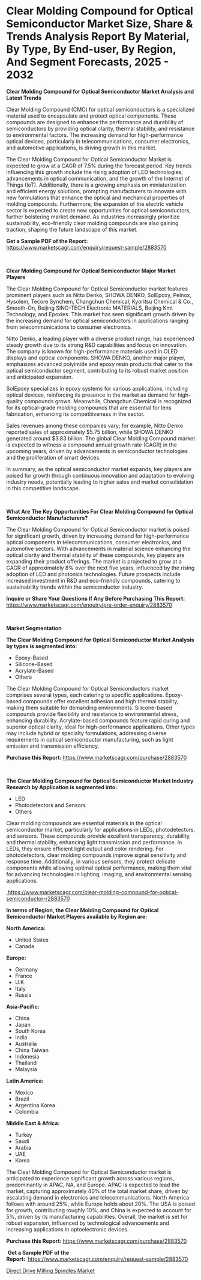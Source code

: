 <p><h1>Clear Molding Compound for Optical Semiconductor Market Size, Share & Trends Analysis Report By Material, By Type, By End-user, By Region, And Segment Forecasts, 2025 - 2032</h1></p><p><strong>Clear Molding Compound for Optical Semiconductor Market Analysis and Latest Trends</strong></p>
<p><p>Clear Molding Compound (CMC) for optical semiconductors is a specialized material used to encapsulate and protect optical components. These compounds are designed to enhance the performance and durability of semiconductors by providing optical clarity, thermal stability, and resistance to environmental factors. The increasing demand for high-performance optical devices, particularly in telecommunications, consumer electronics, and automotive applications, is driving growth in this market.</p><p>The Clear Molding Compound for Optical Semiconductor Market is expected to grow at a CAGR of 7.5% during the forecast period. Key trends influencing this growth include the rising adoption of LED technologies, advancements in optical communication, and the growth of the Internet of Things (IoT). Additionally, there is a growing emphasis on miniaturization and efficient energy solutions, prompting manufacturers to innovate with new formulations that enhance the optical and mechanical properties of molding compounds. Furthermore, the expansion of the electric vehicle sector is expected to create new opportunities for optical semiconductors, further bolstering market demand. As industries increasingly prioritize sustainability, eco-friendly clear molding compounds are also gaining traction, shaping the future landscape of this market.</p></p>
<p><strong>Get a Sample PDF of the Report:&nbsp;</strong> <a href="https://www.marketscagr.com/enquiry/request-sample/2883570?utm_campaign=3249&utm_medium=2&utm_source=Github&utm_content=ia&utm_term=13032025&utm_id=clear-molding-compound-for-optical-semiconductor">https://www.marketscagr.com/enquiry/request-sample/2883570</a></p>
<p>&nbsp;</p>
<p><strong>Clear Molding Compound for Optical Semiconductor Major Market Players</strong></p>
<p><p>The Clear Molding Compound for Optical Semiconductor market features prominent players such as Nitto Denko, SHOWA DENKO, SolEpoxy, Pelnox, Hysolem, Tecore Synchem, Changchun Chemical, Kyoritsu Chemical & Co., Smooth-On, Beijing SINO-TECH Electronic MATERIALS, Beijing Kmt Technology, and Epoxies. This market has seen significant growth driven by the increasing demand for optical semiconductors in applications ranging from telecommunications to consumer electronics.</p><p>Nitto Denko, a leading player with a diverse product range, has experienced steady growth due to its strong R&D capabilities and focus on innovation. The company is known for high-performance materials used in OLED displays and optical components. SHOWA DENKO, another major player, emphasizes advanced polyimide and epoxy resin products that cater to the optical semiconductor segment, contributing to its robust market position and anticipated expansion.</p><p>SolEpoxy specializes in epoxy systems for various applications, including optical devices, reinforcing its presence in the market as demand for high-quality compounds grows. Meanwhile, Changchun Chemical is recognized for its optical-grade molding compounds that are essential for lens fabrication, enhancing its competitiveness in the sector.</p><p>Sales revenues among these companies vary; for example, Nitto Denko reported sales of approximately $5.75 billion, while SHOWA DENKO generated around $3.83 billion. The global Clear Molding Compound market is expected to witness a compound annual growth rate (CAGR) in the upcoming years, driven by advancements in semiconductor technologies and the proliferation of smart devices.</p><p>In summary, as the optical semiconductor market expands, key players are poised for growth through continuous innovation and adaptation to evolving industry needs, potentially leading to higher sales and market consolidation in this competitive landscape.</p></p>
<p>&nbsp;</p>
<p><strong>What Are The Key Opportunities For Clear Molding Compound for Optical Semiconductor Manufacturers?</strong></p>
<p><p>The Clear Molding Compound for Optical Semiconductor market is poised for significant growth, driven by increasing demand for high-performance optical components in telecommunications, consumer electronics, and automotive sectors. With advancements in material science enhancing the optical clarity and thermal stability of these compounds, key players are expanding their product offerings. The market is projected to grow at a CAGR of approximately 8% over the next five years, influenced by the rising adoption of LED and photonics technologies. Future prospects include increased investment in R&D and eco-friendly compounds, catering to sustainability trends within the semiconductor industry.</p></p>
<p><strong>Inquire or Share Your Questions If Any Before Purchasing This Report:</strong> <a href="https://www.marketscagr.com/enquiry/pre-order-enquiry/2883570?utm_campaign=3249&utm_medium=2&utm_source=Github&utm_content=ia&utm_term=13032025&utm_id=clear-molding-compound-for-optical-semiconductor">https://www.marketscagr.com/enquiry/pre-order-enquiry/2883570</a></p>
<p>&nbsp;</p>
<p><strong>Market Segmentation</strong></p>
<p><strong>The Clear Molding Compound for Optical Semiconductor Market Analysis by types is segmented into:</strong></p>
<p><ul><li>Epoxy-Based</li><li>Silicone-Based</li><li>Acrylate-Based</li><li>Others</li></ul></p>
<p><p>The Clear Molding Compound for Optical Semiconductors market comprises several types, each catering to specific applications. Epoxy-based compounds offer excellent adhesion and high thermal stability, making them suitable for demanding environments. Silicone-based compounds provide flexibility and resistance to environmental stress, enhancing durability. Acrylate-based compounds feature rapid curing and superior optical clarity, ideal for high-performance applications. Other types may include hybrid or specialty formulations, addressing diverse requirements in optical semiconductor manufacturing, such as light emission and transmission efficiency.</p></p>
<p><strong>Purchase this Report:&nbsp;</strong><a href="https://www.marketscagr.com/purchase/2883570?utm_campaign=3249&utm_medium=2&utm_source=Github&utm_content=ia&utm_term=13032025&utm_id=clear-molding-compound-for-optical-semiconductor">https://www.marketscagr.com/purchase/2883570</a></p>
<p>&nbsp;</p>
<p><strong>The Clear Molding Compound for Optical Semiconductor Market Industry Research by Application is segmented into:</strong></p>
<p><ul><li>LED</li><li>Photodetectors and Sensors</li><li>Others</li></ul></p>
<p><p>Clear molding compounds are essential materials in the optical semiconductor market, particularly for applications in LEDs, photodetectors, and sensors. These compounds provide excellent transparency, durability, and thermal stability, enhancing light transmission and performance. In LEDs, they ensure efficient light output and color rendering. For photodetectors, clear molding compounds improve signal sensitivity and response time. Additionally, in various sensors, they protect delicate components while allowing optimal optical performance, making them vital for advancing technologies in lighting, imaging, and environmental sensing applications.</p></p>
<p><a href="https://www.marketscagr.com/clear-molding-compound-for-optical-semiconductor-r2883570?utm_campaign=3249&utm_medium=2&utm_source=Github&utm_content=ia&utm_term=13032025&utm_id=clear-molding-compound-for-optical-semiconductor">&nbsp;https://www.marketscagr.com/clear-molding-compound-for-optical-semiconductor-r2883570</a></p>
<p><strong>In terms of Region, the Clear Molding Compound for Optical Semiconductor Market Players available by Region are:</strong></p>
<p>
    <p> <strong> North America: </strong>
        <ul>
            <li>United States</li>
            <li>Canada</li>
        </ul>
        </p> 
    <p> <strong> Europe: </strong>
        <ul>
            <li>Germany</li>
            <li>France</li>
            <li>U.K.</li>
            <li>Italy</li>
            <li>Russia</li>
        </ul>
        </p> 
    <p> <strong> Asia-Pacific: </strong>
        <ul>
            <li>China</li>
            <li>Japan</li>
            <li>South Korea</li>
            <li>India</li>
            <li>Australia</li>
            <li>China Taiwan</li>
            <li>Indonesia</li>
            <li>Thailand</li>
            <li>Malaysia</li>
        </ul>
        </p> 
    <p> <strong> Latin America: </strong>
        <ul>
            <li>Mexico</li>
            <li>Brazil</li>
            <li>Argentina Korea</li>
            <li>Colombia</li>
        </ul>
        </p> 
    <p> <strong> Middle East & Africa: </strong>
        <ul>
            <li>Turkey</li>
            <li>Saudi</li>
            <li>Arabia</li>
            <li>UAE</li>
            <li>Korea</li>
        </ul>
    </p>
    </p>
<p><p>The Clear Molding Compound for Optical Semiconductor market is anticipated to experience significant growth across various regions, predominantly in APAC, NA, and Europe. APAC is expected to lead the market, capturing approximately 40% of the total market share, driven by escalating demand in electronics and telecommunications. North America follows with around 25%, while Europe holds about 20%. The USA is poised for growth, contributing roughly 10%, and China is expected to account for 5%, driven by its manufacturing capabilities. Overall, the market is set for robust expansion, influenced by technological advancements and increasing applications in optoelectronic devices.</p></p>
<p><strong>Purchase this Report: </strong><a href="https://www.marketscagr.com/purchase/2883570?utm_campaign=3249&utm_medium=2&utm_source=Github&utm_content=ia&utm_term=13032025&utm_id=clear-molding-compound-for-optical-semiconductor">https://www.marketscagr.com/purchase/2883570</a></p>
<p>&nbsp;<strong>Get a Sample PDF of the Report:&nbsp;&nbsp;</strong><a href="https://www.marketscagr.com/enquiry/request-sample/2883570?utm_campaign=3249&utm_medium=2&utm_source=Github&utm_content=ia&utm_term=13032025&utm_id=clear-molding-compound-for-optical-semiconductor">https://www.marketscagr.com/enquiry/request-sample/2883570</a></p>
<p><strong></strong></p>
<p><p><a href="https://github.com/dushornerfe/Market-Research-Report-List-1/blob/main/direct-drive-milling-spindles-market.md?utm_campaign=3249&utm_medium=2&utm_source=Github&utm_content=ia&utm_term=13032025&utm_id=clear-molding-compound-for-optical-semiconductor">Direct Drive Milling Spindles Market</a></p></p>